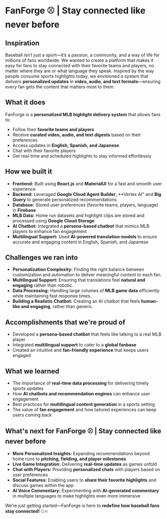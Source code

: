 # FanForge ⚾ | Stay connected like never before  

## Inspiration  
Baseball isn’t just a sport—it’s a passion, a community, and a way of life for millions of fans worldwide. We wanted to create a platform that makes it easy for fans to stay connected with their favorite teams and players, no matter where they are or what language they speak. Inspired by the way people consume sports highlights today, we envisioned a system that delivers **personalized updates** in **video, audio, and text formats**—ensuring every fan gets the content that matters most to them.  

## What it does  
FanForge is a **personalized MLB highlight delivery system** that allows fans to:  
- Follow their **favorite teams and players**  
- Receive **curated video, audio, and text digests** based on their preferences  
- Access updates in **English, Spanish, and Japanese**  
- Chat with their favorite players
- Get real-time and scheduled highlights to stay informed effortlessly  

## How we built it  
- **Frontend:** Built using **React.js** and **MaterialUI** for a fast and smooth user experience  
- **Backend:** Leveraged **Google Cloud Agent Builder**, **Vertex AI" and **Big Query** to generate personalized recommendations  
- **Database:** Stored user preferences (favorite teams, players, language) in **Firebase**  
- **MLB Data:** Home run datasets and highlight clips are stored and processed using **Google Cloud Storage**  
- **AI Chatbot:** Integrated a **persona-based chatbot** that mimics MLB players to enhance fan engagement  
- **Multilingual Support:** Used **AI-powered translation models** to ensure accurate and engaging content in English, Spanish, and Japanese  

## Challenges we ran into  
- **Personalization Complexity:** Finding the right balance between customization and automation to deliver meaningful content to each fan.  
- **Multilingual Support:** Ensuring that translations feel **natural and engaging** rather than robotic.  
- **Data Processing:** Handling large volumes of **MLB game data** efficiently while maintaining fast response times.  
- **Building a Realistic Chatbot:** Creating an AI chatbot that feels **human-like and engaging**, rather than generic.  

## Accomplishments that we're proud of   
- Developed a **persona-based chatbot** that feels like talking to a real MLB player  
- Integrated **multilingual support** to cater to a **global fanbase**  
- Created an intuitive and **fan-friendly experience** that keeps users engaged  

## What we learned  
- The importance of **real-time data processing** for delivering timely sports updates  
- How **AI chatbots and recommendation engines** can enhance user engagement  
- Best practices for **multilingual content generation** in a sports setting  
- The value of **fan engagement** and how tailored experiences can keep users coming back  

## What's next for FanForge ⚾ | Stay connected like never before  
- **More Personalized Insights:** Expanding recommendations beyond home runs to **pitching, fielding, and player milestones**  
- **Live Game Integration:** Delivering **real-time updates** as games unfold  
- **Chat with Players:** Providing **personalized chats** with players based on user preferences  
- **Social Features:** Enabling users to **share their favorite highlights** and discuss games within the app  
- **AI Voice Commentary:** Experimenting with **AI-generated commentary** in multiple languages to make highlights even more immersive  

We’re just getting started—FanForge is here to **redefine how baseball fans stay connected!** ⚾🔥  
